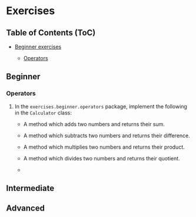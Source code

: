 # Exercises

## Table of Contents (ToC)

- [Beginner exercises](#beginner)

	- [Operators](#operators)

## Beginner

### Operators

1. In the `exercises.beginner.operators` package, implement the following in the `Calculator` class:

	- A method which adds two numbers and returns their sum.
	
	- A method which subtracts two numbers and returns their difference.

	- A method which multiplies two numbers and returns their product.
	
	- A method which divides two numbers and returns their quotient.
	
	- 

## Intermediate

## Advanced